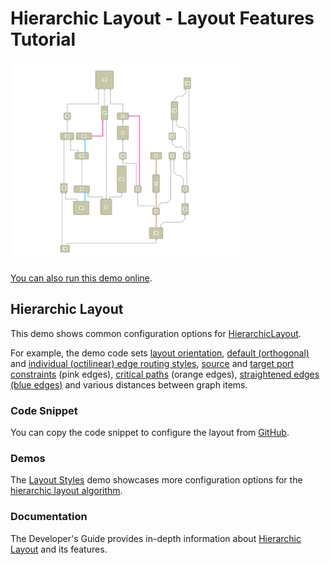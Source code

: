 # Hierarchic Layout - Layout Features Tutorial

<img src="../../resources/image/tutorial4hierarchic.png" alt="demo-thumbnail" height="320"/>

[You can also run this demo online](https://live.yworks.com/demos/04-tutorial-layout-features/hierarchic/index.html).

## Hierarchic Layout

This demo shows common configuration options for [HierarchicLayout](https://docs.yworks.com/yfileshtml/#/api/HierarchicLayout).

For example, the demo code sets [layout orientation](https://docs.yworks.com/yfileshtml/#/api/HierarchicLayout#layoutOrientation), [default (orthogonal)](https://docs.yworks.com/yfileshtml/#/api/HierarchicLayout#edgeLayoutDescriptor) and [individual (octilinear) edge routing styles](https://docs.yworks.com/yfileshtml/#/api/HierarchicLayoutData#edgeLayoutDescriptors), [source](https://docs.yworks.com/yfileshtml/#/api/HierarchicLayoutData#sourcePortConstraints) and [target port constraints](https://docs.yworks.com/yfileshtml/#/api/HierarchicLayoutData#targetPortConstraints) (pink edges), [critical paths](https://docs.yworks.com/yfileshtml/#/api/HierarchicLayoutData#criticalEdgePriorities) (orange edges), [straightened edges (blue edges)](https://docs.yworks.com/yfileshtml/#/api/SimplexNodePlacer#straightenEdges) and various distances between graph items.

### Code Snippet

You can copy the code snippet to configure the layout from [GitHub](https://github.com/yWorks/yfiles-for-html-demos/blob/master/demos/04-tutorial-layout-features/hierarchic/Hierarchic.ts).

### Demos

The [Layout Styles](../../layout/layoutstyles/index.html) demo showcases more configuration options for the [hierarchic layout algorithm](https://docs.yworks.com/yfileshtml/#/api/HierarchicLayout).

### Documentation

The Developer's Guide provides in-depth information about [Hierarchic Layout](https://docs.yworks.com/yfileshtml/#/dguide/hierarchical_layout) and its features.
